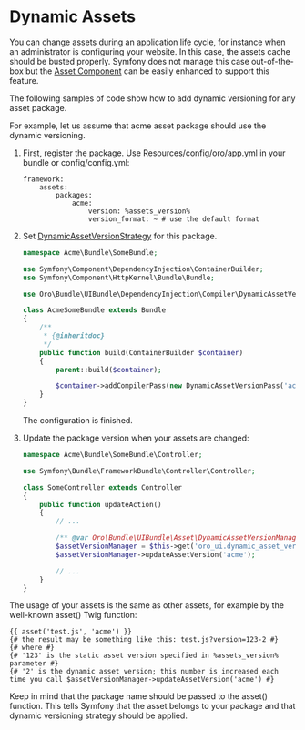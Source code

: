 <a id="bundle-docs-platform-ui-bundle-dynamic-assets"></a>

# Dynamic Assets

You can change assets during an application life cycle, for instance when an administrator is configuring your website. In this case, the assets cache should be busted properly. Symfony does not manage this case out-of-the-box but the <a href="https://symfony.com/doc/4.4/components/asset.html" target="_blank">Asset Component</a> can be easily enhanced to support this feature.

The following samples of code show how to add dynamic versioning for any asset package.

For example, let us assume that acme asset package should use the dynamic versioning.

1. First, register the package. Use Resources/config/oro/app.yml in your bundle or config/config.yml:
   ```none
   framework:
       assets:
           packages:
               acme:
                   version: %assets_version%
                   version_format: ~ # use the default format
   ```
2. Set <a href="https://github.com/oroinc/platform/tree/4.2/src/Oro/Bundle/UIBundle/Asset/DynamicAssetVersionStrategy.php" target="_blank">DynamicAssetVersionStrategy</a> for this package.
   ```php
   namespace Acme\Bundle\SomeBundle;

   use Symfony\Component\DependencyInjection\ContainerBuilder;
   use Symfony\Component\HttpKernel\Bundle\Bundle;

   use Oro\Bundle\UIBundle\DependencyInjection\Compiler\DynamicAssetVersionPass;

   class AcmeSomeBundle extends Bundle
   {
       /**
        * {@inheritdoc}
        */
       public function build(ContainerBuilder $container)
       {
           parent::build($container);

           $container->addCompilerPass(new DynamicAssetVersionPass('acme'));
       }
   }
   ```

   The configuration is finished.
3. Update the package version when your assets are changed:
   ```php
   namespace Acme\Bundle\SomeBundle\Controller;

   use Symfony\Bundle\FrameworkBundle\Controller\Controller;

   class SomeController extends Controller
   {
       public function updateAction()
       {
           // ...

           /** @var Oro\Bundle\UIBundle\Asset\DynamicAssetVersionManager $assetVersionManager */
           $assetVersionManager = $this->get('oro_ui.dynamic_asset_version_manager');
           $assetVersionManager->updateAssetVersion('acme');

           // ...
       }
   }
   ```

The usage of your assets is the same as other assets, for example by the well-known asset() Twig function:

```twig
{{ asset('test.js', 'acme') }}
{# the result may be something like this: test.js?version=123-2 #}
{# where #}
{# '123' is the static asset version specified in %assets_version% parameter #}
{# '2' is the dynamic asset version; this number is increased each time you call $assetVersionManager->updateAssetVersion('acme') #}
```

Keep in mind that the package name should be passed to the asset() function. This tells Symfony that the asset belongs to your package and that dynamic versioning strategy should be applied.

<!-- Frontend -->
